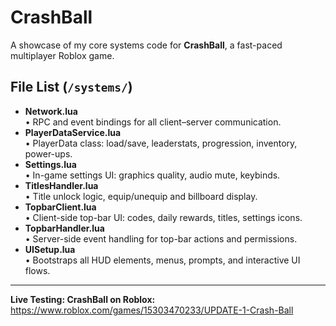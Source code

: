 # CrashBall

A showcase of my core systems code for **CrashBall**, a fast-paced multiplayer Roblox game.

## File List (`/systems/`)

- **Network.lua**  
  • RPC and event bindings for all client–server communication.  
- **PlayerDataService.lua**  
  • PlayerData class: load/save, leaderstats, progression, inventory, power-ups.  
- **Settings.lua**  
  • In-game settings UI: graphics quality, audio mute, keybinds.  
- **TitlesHandler.lua**  
  • Title unlock logic, equip/unequip and billboard display.  
- **TopbarClient.lua**  
  • Client-side top-bar UI: codes, daily rewards, titles, settings icons.  
- **TopbarHandler.lua**  
  • Server-side event handling for top-bar actions and permissions.  
- **UISetup.lua**  
  • Bootstraps all HUD elements, menus, prompts, and interactive UI flows.  

---

**Live Testing: CrashBall on Roblox:**  
https://www.roblox.com/games/15303470233/UPDATE-1-Crash-Ball


